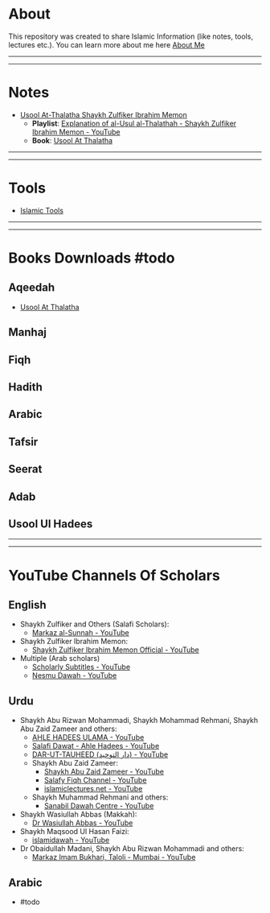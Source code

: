 # About
This repository was created to share Islamic Information (like notes, tools, lectures etc.). You can learn more about me here [About Me](./Misc/About%20Me.md)

---
---
# Notes
- [Usool At-Thalatha Shaykh Zulfiker Ibrahim Memon](./Notes/Usool%20At-Thalatha%20-%20Shaykh%20Zulfiker%20Ibrahim%20Memon)
	- **Playlist**: [Explanation of al-Usul al-Thalathah - Shaykh Zulfiker Ibrahim Memon - YouTube](https://www.youtube.com/playlist?list=PLC6daajq6Qj_LW87J7RYmZiSR4b-ZWNP9)
	- **Book**: [Usool At Thalatha](./Books/The%20Three%20Fundamental%20Principles.pdf)

---
---
# Tools
- [Islamic Tools](./Misc/Islamic%20Tools.md)

---
---
# Books Downloads #todo 

## Aqeedah
- [Usool At Thalatha](./Books/The%20Three%20Fundamental%20Principles.pdf)
## Manhaj

## Fiqh

## Hadith

## Arabic

## Tafsir

## Seerat

## Adab

## Usool Ul Hadees


---
---
# YouTube Channels Of Scholars

## English
- Shaykh Zulfiker and Others (Salafi Scholars): 
	- [Markaz al-Sunnah - YouTube](https://youtube.com/@MarkazSunnahUK?si=Hc2IaMSRDDiiCVOq)
- Shaykh Zulfiker Ibrahim Memon:
	- [Shaykh Zulfiker Ibrahim Memon Official - YouTube](https://youtube.com/@ShaykhZulfikerMemon?si=vAJ4FKVbWK7-_OLX)
- Multiple (Arab scholars)
	- [Scholarly Subtitles - YouTube](https://youtube.com/@Scholarly_Subtitles?si=75YWV4pjwSYKRf8Z)
	- [Nesmu Dawah - YouTube](https://www.youtube.com/@nesmudawah)
## Urdu
- Shaykh Abu Rizwan Mohammadi, Shaykh Mohammad Rehmani, Shaykh Abu Zaid Zameer and others:
	- [AHLE HADEES ULAMA - YouTube](https://www.youtube.com/@ahlehadeesulama)
	- [Salafi Dawat - Ahle Hadees - YouTube](https://www.youtube.com/@SalafiDawatAhleHadees)
	- [DAR-UT-TAUHEED (دار التوحيد) - YouTube](https://www.youtube.com/@DARUTTAUHEED)
	- Shaykh Abu Zaid Zameer:
		- [Shaykh Abu Zaid Zameer - YouTube](https://www.youtube.com/@shaykhabuzaidzameer)
		- [Salafy Fiqh Channel - YouTube](https://www.youtube.com/@SalafyFiqhChannel)
		- [islamiclectures.net - YouTube](https://www.youtube.com/@islamiclecturesnet)
	- Shaykh Muhammad Rehmani and others:
		- [Sanabil Dawah Centre - YouTube](https://youtube.com/@SanabilDawahCentre?si=mznWytEfguN2cIGX)
- Shaykh Wasiullah Abbas (Makkah): 
	- [Dr Wasiullah Abbas - YouTube](https://youtube.com/@DrWasiullahAbbas?si=5QYjJbPbHPfpkcPr)
- Shaykh Maqsood Ul Hasan Faizi:
	- [islamidawah - YouTube](https://youtube.com/@islamidawah?si=wo9c4drMNC4_oOp8)
- Dr Obaidullah Madani, Shaykh Abu Rizwan Mohammadi and others:
	- [Markaz Imam Bukhari, Taloli - Mumbai - YouTube](https://www.youtube.com/@MarkazImamBukhari)

## Arabic
- #todo


